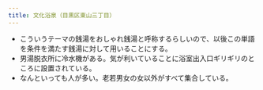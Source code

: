 ```yaml
---
title: 文化浴泉（目黒区東山三丁目）
---
```


* こういうテーマの銭湯をおしゃれ銭湯と呼称するらしいので、以後この単語を条件を満たす銭湯に対して用いることにする。
* 男湯脱衣所に冷水機がある。気が利いていることに浴室出入口ギリギリのところに設置されている。
* なんといっても人が多い。老若男女の女以外がすべて集合している。
